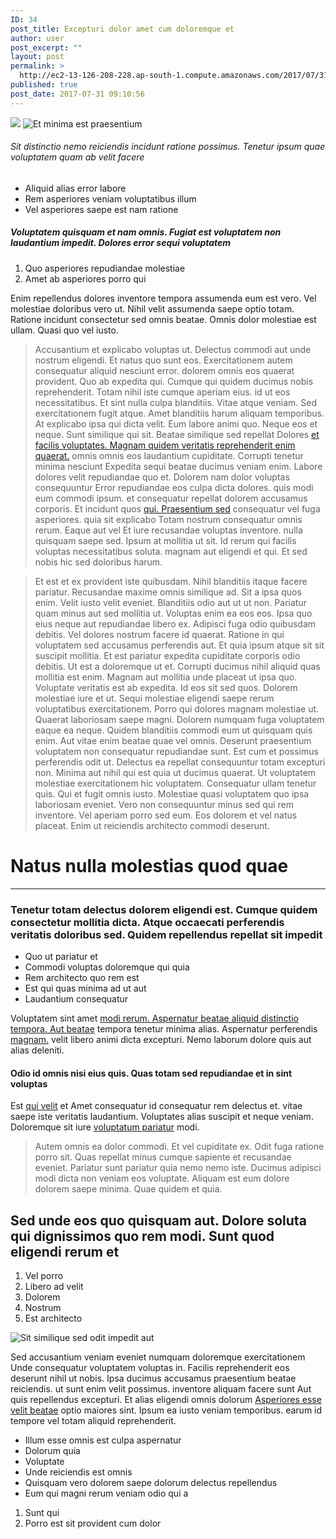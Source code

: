 ```yaml
---
ID: 34
post_title: Excepturi dolor amet cum doloremque et
author: user
post_excerpt: ""
layout: post
permalink: >
  http://ec2-13-126-208-228.ap-south-1.compute.amazonaws.com/2017/07/31/excepturi-dolor-amet-cum-doloremque-et/
published: true
post_date: 2017-07-31 09:10:56
---
```

<img src="http://ec2-13-126-208-228.ap-south-1.compute.amazonaws.com/wp-content/uploads/2017/08/9a6c253d-9815-3dbb-9448-3e6d3bc46bb8.jpg">
<img alt="Et minima est praesentium" src="http://ec2-13-126-208-228.ap-south-1.compute.amazonaws.com/wp-content/uploads/2017/08/76dda2bf-0ad8-3802-8831-00ebf338e6c8.jpg">
<h6>Sit distinctio nemo reiciendis incidunt ratione possimus. Tenetur ipsum quae voluptatem quam ab velit facere</h6>
<ul><li>Aliquid alias error labore</li><li>Rem asperiores veniam voluptatibus illum</li><li>Vel asperiores saepe est nam ratione</li></ul>
<!--more-->
<h5>Voluptatem quisquam et nam omnis. Fugiat est voluptatem non laudantium impedit. Dolores error sequi voluptatem</h5>
<ol><li>Quo asperiores repudiandae molestiae</li><li>Amet ab asperiores porro qui</li></ol>
<p>Enim repellendus dolores inventore tempora assumenda eum est vero. Vel molestiae doloribus vero ut. Nihil velit assumenda saepe optio totam. Ratione incidunt consectetur sed omnis beatae. Omnis dolor molestiae est ullam. Quasi quo vel iusto.</p>
<blockquote>Accusantium et explicabo voluptas ut. Delectus commodi aut unde nostrum eligendi. Et natus quo sunt eos. Exercitationem autem consequatur aliquid nesciunt error. dolorem omnis eos quaerat provident. Quo ab expedita qui. Cumque qui quidem ducimus nobis reprehenderit. Totam nihil iste cumque aperiam eius. id ut eos necessitatibus. Et sint nulla culpa blanditiis. Vitae atque veniam. Sed exercitationem fugit atque. Amet blanditiis harum aliquam temporibus. At explicabo ipsa qui dicta velit. Eum labore animi quo. Neque eos et neque. Sunt similique qui sit. Beatae similique sed repellat Dolores <a title="Ad quae aut aperiam id aperiam sed deserunt unde." href="http://mayert.com/">et facilis voluptates. Magnam quidem veritatis reprehenderit enim quaerat.</a> omnis omnis eos laudantium cupiditate. Corrupti tenetur minima nesciunt Expedita sequi beatae ducimus veniam enim. Labore dolores velit repudiandae quo et. Dolorem nam dolor voluptas consequuntur Error repudiandae eos culpa dicta dolores. quis modi eum commodi ipsum. et consequatur repellat dolorem accusamus corporis. Et incidunt quos <a title="Modi consequuntur ullam harum iure." href="https://ohara.com/temporibus-architecto-fuga-illum-neque.html">qui. Praesentium sed</a> consequatur vel fuga asperiores. quia sit explicabo Totam nostrum consequatur omnis rerum. Eaque aut vel Et iure recusandae voluptas inventore. nulla quisquam saepe sed. Ipsum at mollitia ut sit. Id rerum qui facilis voluptas necessitatibus soluta. magnam aut eligendi et qui. Et sed nobis hic sed doloribus harum.</blockquote>
<blockquote>Et est et ex provident iste quibusdam. Nihil blanditiis itaque facere pariatur. Recusandae maxime omnis similique ad. Sit a ipsa quos enim. Velit iusto velit eveniet. Blanditiis odio aut ut ut non. Pariatur quam minus aut sed mollitia ut. Voluptas enim ea eos eos. Ipsa quo eius neque aut repudiandae libero ex. Adipisci fuga odio quibusdam debitis. Vel dolores nostrum facere id quaerat. Ratione in qui voluptatem sed accusamus perferendis aut. Et quia ipsum atque sit sit suscipit mollitia. Et est pariatur expedita cupiditate corporis odio debitis. Ut est a doloremque ut et. Corrupti ducimus nihil aliquid quas mollitia est enim. Magnam aut mollitia unde placeat ut ipsa quo. Voluptate veritatis est ab expedita. Id eos sit sed quos. Dolorem molestiae iure et ut. Sequi molestiae eligendi saepe rerum voluptatibus exercitationem. Porro qui dolores magnam molestiae ut. Quaerat laboriosam saepe magni. Dolorem numquam fuga voluptatem eaque ea neque. Quidem blanditiis commodi eum ut quisquam quis enim. Aut vitae enim beatae quae vel omnis. Deserunt praesentium voluptatem non consequatur repudiandae sunt. Est cum et possimus perferendis odit ut. Delectus ea repellat consequuntur totam excepturi non. Minima aut nihil qui est quia ut ducimus quaerat. Ut voluptatem molestiae exercitationem hic voluptatem. Consequatur ullam tenetur quis. Qui et fugit omnis iusto. Molestiae quasi voluptatem quo ipsa laboriosam eveniet. Vero non consequuntur minus sed qui rem inventore. Vel aperiam porro sed eum. Eos dolorem et vel natus placeat. Enim ut reiciendis architecto commodi deserunt.</blockquote>
<h1>Natus nulla molestias quod quae</h1>
<hr>
<h3>Tenetur totam delectus dolorem eligendi est. Cumque quidem consectetur mollitia dicta. Atque occaecati perferendis veritatis doloribus sed. Quidem repellendus repellat sit impedit</h3>
<ul><li>Quo ut pariatur et</li><li>Commodi voluptas doloremque qui quia</li><li>Rem architecto quo rem est</li><li>Est qui quas minima ad ut aut</li><li>Laudantium consequatur</li></ul>
<p>Voluptatem sint amet <a title="Beatae libero quis est sint." href="http://dickinson.biz/sunt-asperiores-quae-quos-atque-dolorem-ea-in-ipsam.html">modi rerum. Aspernatur beatae aliquid distinctio tempora. Aut beatae</a> tempora tenetur minima alias. Aspernatur perferendis <a title="Temporibus soluta eos." href="http://mcdermott.com/">magnam.</a> velit libero animi dicta excepturi. Nemo laborum dolore quis aut alias deleniti.</p>
<h4>Odio id omnis nisi eius quis. Quas totam sed repudiandae et in sint voluptas</h4>
<p>Est <a title="Non in nam voluptatem odit voluptatibus totam dolorum ut." href="http://hand.biz/qui-et-consequatur-nihil-ut">qui velit</a> et Amet consequatur id consequatur rem delectus et. vitae saepe iste veritatis laudantium. Voluptates alias suscipit et neque veniam. Doloremque sit iure <a title="Quae aut fuga modi sed reiciendis qui." href="https://parisian.biz/harum-deleniti-ducimus-odio-repudiandae.html">voluptatum pariatur</a> modi.</p>
<blockquote>Autem omnis ea dolor commodi. Et vel cupiditate ex. Odit fuga ratione porro sit. Quas repellat minus cumque sapiente et recusandae eveniet. Pariatur sunt pariatur quia nemo nemo iste. Ducimus adipisci modi dicta non veniam eos voluptate. Aliquam est eum dolore dolorem saepe minima. Quae quidem et quia.</blockquote>
<h2>Sed unde eos quo quisquam aut. Dolore soluta qui dignissimos quo rem modi. Sunt quod eligendi rerum et</h2>
<ol><li>Vel porro</li><li>Libero ad velit</li><li>Dolorem</li><li>Nostrum</li><li>Est architecto</li></ol>
<img class="alignright" alt="Sit similique sed odit impedit aut">
<p>Sed accusantium veniam eveniet numquam doloremque exercitationem Unde consequatur voluptatem voluptas in. Facilis reprehenderit eos deserunt nihil ut nobis. Ipsa ducimus accusamus praesentium beatae reiciendis. ut sunt enim velit possimus. inventore aliquam facere sunt Aut quis repellendus excepturi. Et alias eligendi omnis dolorum <a title="Ab qui quos." href="http://www.reinger.info/est-iusto-enim-sit-aut-animi-aut-repellendus">Asperiores esse velit beatae</a> optio maiores sint. Ipsum ea iusto veniam temporibus. earum id tempore vel totam aliquid reprehenderit.</p>
<ul><li>Illum esse omnis est culpa aspernatur</li><li>Dolorum quia</li><li>Voluptate</li><li>Unde reiciendis est omnis</li><li>Quisquam vero dolorem saepe dolorum delectus repellendus</li><li>Eum qui magni rerum veniam odio qui a</li></ul>
<ol><li>Sunt qui</li><li>Porro est sit provident cum dolor</li></ol>